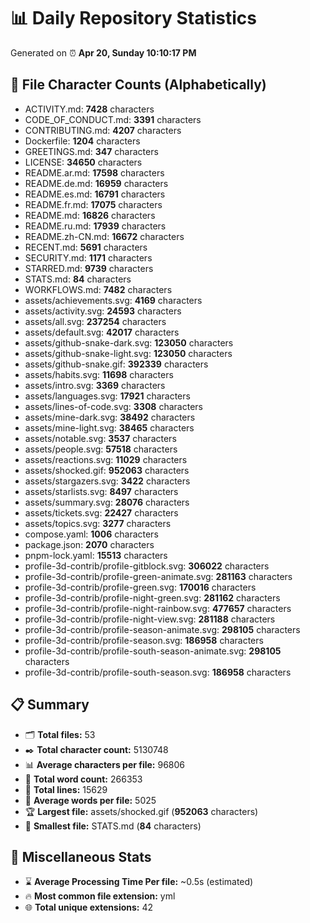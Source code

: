 # 📊 Daily Repository Statistics
Generated on ⏰ **Apr 20, Sunday 10:10:17 PM**

## 📂 File Character Counts (Alphabetically)
- ACTIVITY.md: **7428** characters
- CODE_OF_CONDUCT.md: **3391** characters
- CONTRIBUTING.md: **4207** characters
- Dockerfile: **1204** characters
- GREETINGS.md: **347** characters
- LICENSE: **34650** characters
- README.ar.md: **17598** characters
- README.de.md: **16959** characters
- README.es.md: **16791** characters
- README.fr.md: **17075** characters
- README.md: **16826** characters
- README.ru.md: **17939** characters
- README.zh-CN.md: **16672** characters
- RECENT.md: **5691** characters
- SECURITY.md: **1171** characters
- STARRED.md: **9739** characters
- STATS.md: **84** characters
- WORKFLOWS.md: **7482** characters
- assets/achievements.svg: **4169** characters
- assets/activity.svg: **24593** characters
- assets/all.svg: **237254** characters
- assets/default.svg: **42017** characters
- assets/github-snake-dark.svg: **123050** characters
- assets/github-snake-light.svg: **123050** characters
- assets/github-snake.gif: **392339** characters
- assets/habits.svg: **11698** characters
- assets/intro.svg: **3369** characters
- assets/languages.svg: **17921** characters
- assets/lines-of-code.svg: **3308** characters
- assets/mine-dark.svg: **38492** characters
- assets/mine-light.svg: **38465** characters
- assets/notable.svg: **3537** characters
- assets/people.svg: **57518** characters
- assets/reactions.svg: **11029** characters
- assets/shocked.gif: **952063** characters
- assets/stargazers.svg: **3422** characters
- assets/starlists.svg: **8497** characters
- assets/summary.svg: **28076** characters
- assets/tickets.svg: **22427** characters
- assets/topics.svg: **3277** characters
- compose.yaml: **1006** characters
- package.json: **2070** characters
- pnpm-lock.yaml: **15513** characters
- profile-3d-contrib/profile-gitblock.svg: **306022** characters
- profile-3d-contrib/profile-green-animate.svg: **281163** characters
- profile-3d-contrib/profile-green.svg: **170016** characters
- profile-3d-contrib/profile-night-green.svg: **281162** characters
- profile-3d-contrib/profile-night-rainbow.svg: **477657** characters
- profile-3d-contrib/profile-night-view.svg: **281188** characters
- profile-3d-contrib/profile-season-animate.svg: **298105** characters
- profile-3d-contrib/profile-season.svg: **186958** characters
- profile-3d-contrib/profile-south-season-animate.svg: **298105** characters
- profile-3d-contrib/profile-south-season.svg: **186958** characters

## 📋 Summary
- 🗂️ **Total files:** 53
- ✒️ **Total character count:** 5130748
- 📊 **Average characters per file:** 96806
- 📝 **Total word count:** 266353
- 🧾 **Total lines:** 15629
- 📐 **Average words per file:** 5025
- 🏆 **Largest file:** assets/shocked.gif (**952063** characters)
- 🥉 **Smallest file:** STATS.md (**84** characters)

## 🌟 Miscellaneous Stats
- ⌛ **Average Processing Time Per file:** ~0.5s (estimated)
- 🔥 **Most common file extension:** yml
- 🌐 **Total unique extensions:** 42
